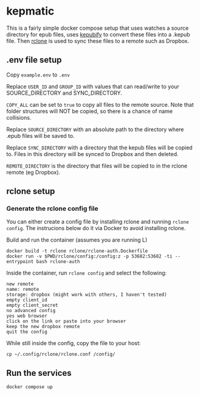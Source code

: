 # kepmatic

This is a fairly simple docker compose setup that uses watches a source directory for epub files, uses [kepubify](https://github.com/pgaskin/kepubify) to convert these files into a .kepub file.  Then [rclone](https://github.com/rclone/rclone) is used to sync these files to a remote such as Dropbox.

## .env file setup

Copy `example.env` to `.env`

Replace `USER_ID` and `GROUP_ID` with values that can read/write to your SOURCE_DIRECTORY and SYNC_DIRECTORY.

`COPY_ALL` can be set to `true` to copy all files to the remote source.  Note that folder structures will NOT be copied, so there is a chance of name collisions.

Replace `SOURCE_DIRECTORY` with an absolute path to the directory where .epub files will be saved to.

Replace `SYNC_DIRECTORY` with a directory that the kepub files will be copied to.  Files in this directory will be synced to Dropbox and then deleted.

`REMOTE_DIRECTORY` is the directory that files will be copied to in the rclone remote (eg Dropbox).

## rclone setup

### Generate the rclone config file

You can either create a config file by installing rclone and running `rclone config`.  The instrucions below do it via Docker to avoid installing rclone. 

Build and run the container (assumes you are running L)
```
docker build -t rclone rclone/rclone-auth.Dockerfile
docker run -v $PWD/rclone/config:/config:z -p 53682:53682 -ti --entrypoint bash rclone-auth
```

Inside the container, run `rclone config` and select the following:
```
new remote
name: remote
storage: dropbox (might work with others, I haven't tested)
empty client_id
empty client_secret
no advanced config
yes web browser
click on the link or paste into your browser
keep the new dropbox remote
quit the config
```

While still inside the config, copy the file to your host:
```
cp ~/.config/rclone/rclone.conf /config/
```

## Run the services

```
docker compose up 
```


